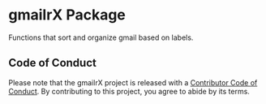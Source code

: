 # gmailrX Package   
Functions that sort and organize gmail based on labels.  

## Code of Conduct

Please note that the gmailrX project is released with a [Contributor Code of Conduct](https://contributor-covenant.org/version/2/0/CODE_OF_CONDUCT.html). By contributing to this project, you agree to abide by its terms.  


